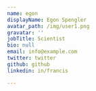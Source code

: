 ```yaml
---
name: egon
displayName: Egon Spengler
avatar_path: /img/user1.png
gravatar: ''
jobTitle: Scientist
bio: null
email: info@example.com
twitter: twitter
github: github
linkedin: in/francis

---
```



